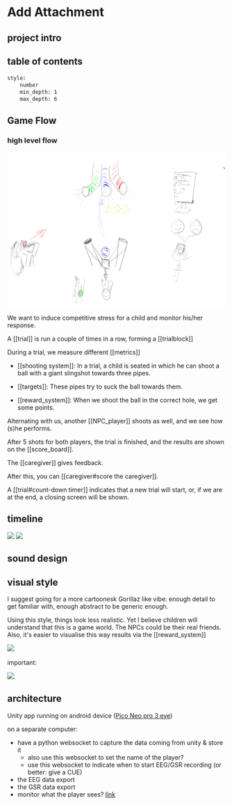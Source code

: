 # Add Attachment
## project intro

<elevator pitch>

## table of contents

```toc 
style: 
	number 
	min_depth: 1 
	max_depth: 6 
```


## Game Flow

### high level flow


![game overview](./imgs/game_overview.png)


We want to induce competitive stress for a child and monitor his/her response.  

A [[trial]] is run a couple of times in a row, forming a [[trialblock]]

During a trial, we measure different [[metrics]]

- [[shooting system]]: In a trial, a child is seated in which he can shoot a ball with a giant slingshot towards three pipes. 

- [[targets]]: These pipes try to suck the ball towards them. 

- [[reward_system]]: When we shoot the ball in the correct hole, we get some points.  

Alternating with us, another [[NPC_player]] shoots as well, and we see how (s)he performs.  

After 5 shots for both players, the trial is finished, and the results are shown on the [[score_board]]. 

The [[caregiver]] gives feedback.  

After this, you can [[caregiver#score the caregiver]]. 

A [[trial#count-down timer]] indicates that a new trial will start, or, if we are at the end, a closing screen will be shown.

## timeline

![](common.png)
![](competition_emotion.png)


## sound design

## visual style

I suggest going for a more cartoonesk Gorillaz like vibe: enough detail to get familiar with, enough abstract to be generic enough.

Using this style, things look less realistic. Yet I believe children will understand that this is a game world. The NPCs could be their real friends.
Also, it's easier to visualise this way results via the [[reward_system]]

![](out.gif)

important:

![](./imgs/Mori_Uncanny_Valley.svg.png)

## architecture

Unity app running on android device ([Pico Neo pro 3 eye](https://www.picoxr.com/us/neo3.html))


on a separate computer:
- have a python websocket to capture the data coming from unity & store it
	- also use this websocket to set the name of the player?
	- use this websocket to indicate when to start EEG/GSR recording (or better: give a CUE)
- the EEG data export
- the GSR data export
- monitor what the player sees? [link](https://sdk.picovr.com/docs/FAQ/chapter_twentyseven.html)


